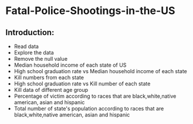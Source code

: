 # Fatal-Police-Shootings-in-the-US

## Introduction:
* Read data
* Explore the data
* Remove the null value
* Median household income of each state of US
* High school graduation rate vs Median household income of each state
* Kill numbers from each state
* High school graduation rate vs Kill number of each state
* Kill data of different age group
* Percentage of victim according to races that are black,white,native american, asian and hispanic
* Total number of state's population according to races that are black,white,native american, asian and hispanic
